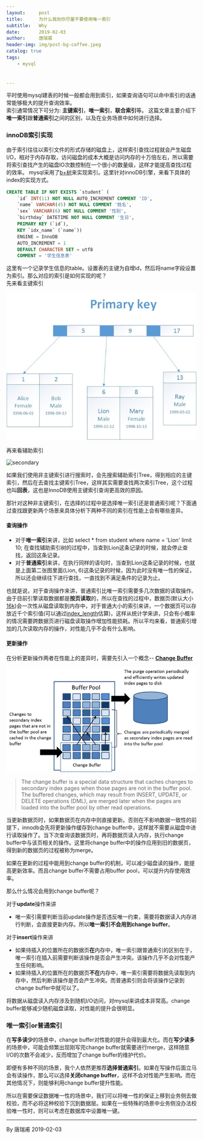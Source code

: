 ```yaml
---
layout:     post
title:      为什么我劝你尽量不要使用唯一索引
subtitle:   Why
date:       2019-02-03
author:     唐瑞甫
header-img: img/post-bg-coffee.jpeg
catalog: true
tags: 
    - mysql


---  
```


平时使用mysql建表的时候一般都会用到索引，如果查询语句可以命中索引的话通常能够极大的提升查询效率。  
索引通常情况下可分为: **主键索引**，**唯一索引**，**联合索引**等。
这篇文章主要介绍下**唯一索引**跟**普通索引**之间的区别，以及在业务场景中如何进行选择。

### innoDB索引实现  

由于索引往往以索引文件的形式存储的磁盘上，这样索引查找过程就会产生磁盘I/O，相对于内存存取，访问磁盘的成本大概是访问内存的十万倍左右，所以需要将索引查找产生的磁盘IO次数控制在一个很小的数量级，这样才能提高查找过程的效率。
mysql采用了[b+树](https://zh.wikipedia.org/wiki/B%2B%E6%A0%91)来实现索引。这里针对innoDB引擎，来看下具体的index的实现方式。

```sql
CREATE TABLE IF NOT EXISTS `student` (
    `id` INT(11) NOT NULL AUTO_INCREMENT COMMENT 'ID',
    `name` VARCHAR(45) NOT NULL COMMENT '姓名',
    `sex` VARCHAR(6) NOT NULL COMMENT '性别',
    `birthday` DATETIME NOT NULL COMMENT '生日',
    PRIMARY KEY (`id`),
    KEY `idx_name` (`name`))
    ENGINE = InnoDB
    AUTO_INCREMENT = 1
    DEFAULT CHARACTER SET = utf8
    COMMENT = '学生信息表'
```

这里有一个记录学生信息的table。设置表的主键为自增id，然后将name字段设置为索引。那么对应的索引是如何实现的呢？  
先来看主键索引  

![primary](/img/image/index1.jpg)

再来看辅助索引  

![secondary](/img/image/index2.jpgg)  

如果我们使用非主键索引进行搜索时，会先搜索辅助索引Tree，得到相应的主键索引，然后在去查找主键索引Tree，这样其实需要查找两次索引Tree，这个过程也叫**回表**，这也是InnoDB使用主键索引查询更高效的原因。

那针对这种非主键索引，在选择的过程中是选择唯一索引还是普通索引呢？下面通过查找跟更新两个场景来具体分析下两种不同的索引在性能上会有哪些差异。

#### 查询操作

- 对于**唯一索引**来讲，比如 select * from student where name = 'Lion' limit 10; 在查找辅助索引树的过程中，当查到Lion这条记录的时候，就会停止查找，返回这条记录。
- 对于**普通索引**来讲，在执行同样的语句时，当查到Lion这条记录的时候，也就是上面第二张图里面(Lion, 6)这条记录的时候，因为此时没有唯一性的保证，所以还会继续往下进行查找，一直找到不满足条件的记录为止。  
  
也就是说，对于查询操作来讲，普通索引比唯一索引需要多几次数据的读取操作。由于目前引擎读取数据都是**按页读取**的，所以在查找的过程中，数据页(默认大小[16k](https://dev.mysql.com/doc/refman/8.0/en/innodb-restrictions.html))会一次性从磁盘读取到内存中，对于普通大小的索引来讲，一个数据页可以存放近千个索引值(可以通过[index_length](https://dev.mysql.com/doc/refman/8.0/en/show-table-status.html)估算)，这样从统计学来讲，只会有小概率的情况需要跨数据页进行磁盘读取操作增加性能损耗。所以平均来看，普通索引增加的几次读取内存的操作，对性能几乎不会有什么影响。

#### 更新操作

在分析更新操作两者在性能上的差异时，需要先引入一个概念-- [**Change Buffer**](https://dev.mysql.com/doc/refman/5.5/en/innodb-change-buffer.html)    
  
  
![change_buffer](/img/image/buffer.jpg)  
  


> The change buffer is a special data structure that caches changes to secondary index pages when those pages are not in the buffer pool. The buffered changes, which may result from INSERT, UPDATE, or DELETE operations (DML), are merged later when the pages are loaded into the buffer pool by other read operations.  

当更新数据页时，如果数据页在内存中则直接更新。否则在不影响数据一致性的前提下，innodb会先将更新操作缓存到change buffer中，这样就不需要从磁盘中进行读取操作了。当下次查询该数据页时，再将数据页读入内存，执行change buffer中与该页相关的操作。这里将change buffer中的操作应用到旧的数据页， 得到新的数据页的过程被称为merge。  

如果在更新的过程中能用到change buffer的机制，可以减少磁盘读的操作，能提高更新效率。而且change buffer不需要占用buffer pool，可以提升内存使用效率。  
  
那么什么情况会用到change buffer呢？  
  
对于**update**操作来讲
- 唯一索引需要判断当前update操作是否违反唯一约束，需要将数据读入内存进行判断，会直接更新内存。所以**唯一索引不会用到change buffer**。  
  
对于**insert**操作来讲
- 如果待插入的位置所在的数据页**在**内存中，唯一索引跟普通索引的区别在于，唯一索引在插入前需要判断该操作是否会产生冲突。该操作几乎不会对性能产生任何影响。
- 如果待插入的位置所在的数据页**不在**内存中，唯一索引需要将数据先读取到内存中，然后判断该操作是否会产生冲突。而普通索引则会将该操作记录到change buffer中就可以了。  
  
将数据从磁盘读入内存涉及到随机I/O访问，对mysql来讲成本非常高。change buffer能够减少随机磁盘读取，对性能的提升会很明显。  

### 唯一索引or普通索引
在**写多读少**的场景中，change buffer对性能的提升会得到最大化。而在**写少读多**的场景中，可能会频繁出现刚写完change buffer就需要进行merge，这样随意I/O的次数不会减少，反而增加了change buffer的维护代价。  
  
即便有多种不同的场景，我个人依然更推荐**选择普通索引**。如果在写操作后面立马会有读操作，那么可以选择**关闭change buffer**，这样不会对性能产生影响。而在其他情况下，则能够利用change buffer提升性能。  

所以在需要保证数据唯一性的场景中，我们可以将唯一性的保证上移到业务侧去做校验，而不必将这种校验下沉到数据层。如果在一些特殊的场景中业务侧没办法校验唯一性时，则可以考虑在数据库中设置唯一键。

  
  


---
  By 唐瑞甫
  2019-02-03

